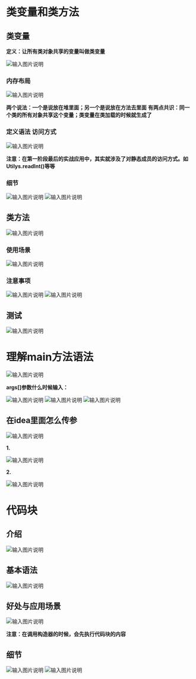 # 类变量和类方法
## 类变量
**定义：让所有类对象共享的变量叫做类变量**

![输入图片说明](/imgs/2024-07-15/2yOz9hjW9N465PaZ.png)

### 内存布局
![输入图片说明](/imgs/2024-07-15/TKlVSoQEn3fnyrBP.png)

**两个说法：一个是说放在堆里面；另一个是说放在方法去里面**
**有两点共识：同一个类的所有对象共享这个变量；类变量在类加载的时候就生成了**

### 定义语法 访问方式
![输入图片说明](/imgs/2024-07-15/JPrZ9ywtCYxwBeMk.png)

**注意：在第一阶段最后的实战应用中，其实就涉及了对静态成员的访问方式。如Utilys.readInt()等等**

### 细节
![输入图片说明](/imgs/2024-07-15/4j7Cpfqw4ItTqKqc.png)
![输入图片说明](/imgs/2024-07-15/BBVg3EONlu1k39Lx.png)

## 类方法
![输入图片说明](/imgs/2024-07-15/dYwR6tG3GQdc1gL2.png)

### 使用场景
![输入图片说明](/imgs/2024-07-15/vfxyDDAnSgGTAbBm.png)

### 注意事项
![输入图片说明](/imgs/2024-07-15/i0JBFt4Ddm5ckhJp.png)
![输入图片说明](/imgs/2024-07-15/U8AnX8icgWVyWrU8.png)

## 测试
![输入图片说明](/imgs/2024-07-15/6WtejyeRmjhZOZDf.png)

# 理解main方法语法
![输入图片说明](/imgs/2024-07-15/eZBSlOdDxHoas1qf.png)

**args[]参数什么时候输入：**

![输入图片说明](/imgs/2024-07-15/qprQ6fjqRMDlWK38.png)
![输入图片说明](/imgs/2024-07-15/1Ath6xDK9joZL5qj.png)
![输入图片说明](/imgs/2024-07-15/tINDirQOAgPyBHBb.png)

## 在idea里面怎么传参
![输入图片说明](/imgs/2024-07-15/vO88nKuaNsfBVcHe.png)

**1.**

![输入图片说明](/imgs/2024-07-15/QX2lELHVraQUQbwA.png)

**2.**

![输入图片说明](/imgs/2024-07-15/OUOZAG2Zu8IqxYB3.png)

# 代码块
## 介绍
![输入图片说明](/imgs/2024-07-15/EP8rIkcen9fMVaQd.png)
## 基本语法
![输入图片说明](/imgs/2024-07-15/PD9O4z4NRGjFDHGV.png)
## 好处与应用场景
![输入图片说明](/imgs/2024-07-15/28IypU1Tfu1fh9R6.png)

**注意：在调用构造器的时候，会先执行代码块的内容**

## 细节
![输入图片说明](/imgs/2024-07-15/l2VYXnhhJJI0TbWV.png)
![输入图片说明](/imgs/2024-07-15/wyPXMVczh5LAvAYy.png)



<!--stackedit_data:
eyJoaXN0b3J5IjpbMTM2OTQyODczMSwtNzc3MDI5NjQyLC0xMD
I1MTI1NjExLC01ODkwNDY5MjIsMTc2MjM1NjE3NSwyMDgyODIz
MDksMTg5Mzg1ODMxMCwyMDA4Mzg3Njk3LC0yMDI4NzAxMTFdfQ
==
-->